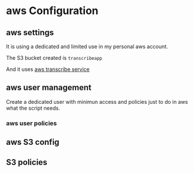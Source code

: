 # aws Configuration
## aws settings
It is using a dedicated and limited use in my personal aws account.

The S3 bucket created is `transcribeapp`

And it uses [aws transcribe service](https://eu-west-3.console.aws.amazon.com/transcribe/home?region=eu-west-3#welcome)

## aws user management
Create a dedicated user with minimun access and policies just to do in aws what the script needs.

### aws user policies

## aws S3 config

## S3 policies